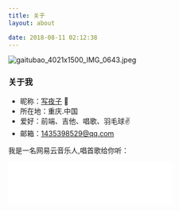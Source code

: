 ```yaml
---
title: 关于
layout: about

date: 2018-08-11 02:12:38
---
```



![gaitubao_4021x1500_IMG_0643.jpeg](https://i.loli.net/2019/04/25/5cc1743435d57.jpeg)

### 关于我

  - 昵称：[写夜子](https://xieyezi.github.io/) 👋   
  - 所在地：重庆.中国
  - 爱好：前端、吉他、唱歌、羽毛球✌️
  - 邮箱：1435398529@qq.com   


  我是一名网易云音乐人,唱首歌给你听：
<iframe frameborder="no" border="0" marginwidth="0" marginheight="0" width=330 height=86 src="//music.163.com/outchain/player?type=2&id=546830603&auto=1&height=66"></iframe>
